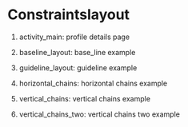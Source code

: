 # Constraintslayout

1. activity_main: profile details page

2. baseline_layout: base_line example

3. guideline_layout: guideline example

4. horizontal_chains: horizontal chains example

5. vertical_chains: vertical chains example

6. vertical_chains_two: vertical chains two example
